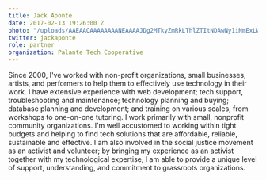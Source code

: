 ```yaml
---
title: Jack Aponte
date: 2017-02-13 19:26:00 Z
photo: "/uploads/AAEAAQAAAAAAAANEAAAAJDg2MTkyZmRkLThlZTItNDAwNy1iNmExLWVjM2FkMWQyMzk3MQ.jpg"
twitter: jackaponte
role: partner
organization: Palante Tech Cooperative
---
```


Since 2000, I've worked with non-profit organizations, small businesses, artists, and performers to help them to effectively use technology in their work. I have extensive experience with web development; tech support, troubleshooting and maintenance; technology planning and buying; database planning and development; and training on various scales, from workshops to one-on-one tutoring. I work primarily with small, nonprofit community organizations. I'm well accustomed to working within tight budgets and helping to find tech solutions that are affordable, reliable, sustainable and effective. I am also involved in the social justice movement as an activist and volunteer; by bringing my experience as an activist together with my technological expertise, I am able to provide a unique level of support, understanding, and commitment to grassroots organizations.

